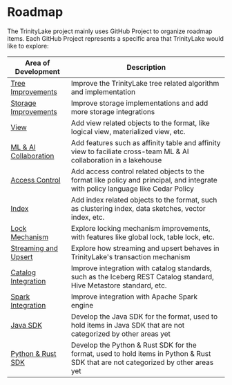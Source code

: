 # Roadmap

The TrinityLake project mainly uses GitHub Project to organize roadmap items.
Each GitHub Project represents a specific area that TrinityLake would like to explore:

| Area of Development                                                         | Description                                                                                                                       |
|-----------------------------------------------------------------------------|-----------------------------------------------------------------------------------------------------------------------------------|
| [Tree Improvements](https://github.com/orgs/trinitylake-io/projects/3)      | Improve the TrinityLake tree related algorithm and implementation                                                                 |
| [Storage Improvements](https://github.com/orgs/trinitylake-io/projects/1)   | Improve storage implementations and add more storage integrations                                                                 | 
| [View](https://github.com/orgs/trinitylake-io/projects/2)                   | Add view related objects to the format, like logical view, materialized view, etc.                                                |
| [ML & AI Collaboration](https://github.com/orgs/trinitylake-io/projects/12) | Add features such as affinity table and affinity view to faciliate cross-team ML & AI collaboration in a lakehouse                |
| [Access Control](https://github.com/orgs/trinitylake-io/projects/9)         | Add access control related objects to the format like policy and principal, and integrate with policy language like Cedar Policy  |
| [Index](https://github.com/orgs/trinitylake-io/projects/11)                 | Add index related objects to the format, such as clustering index, data sketches, vector index, etc.                              |
| [Lock Mechanism](https://github.com/orgs/trinitylake-io/projects/8)         | Explore locking mechanism improvements, with features like global lock, table lock, etc.                                          |
| [Streaming and Upsert](https://github.com/orgs/trinitylake-io/projects/10)  | Explore how streaming and upsert behaves in TrinityLake's transaction mechanism                                                   |
| [Catalog Integration](https://github.com/orgs/trinitylake-io/projects/5)    | Improve integration with catalog standards, such as the Iceberg REST Catalog standard, Hive Metastore standard, etc.              |
| [Spark Integration](https://github.com/orgs/trinitylake-io/projects/4)      | Improve integration with Apache Spark engine                                                                                      |
| [Java SDK](https://github.com/orgs/trinitylake-io/projects/7)               | Develop the Java SDK for the format, used to hold items in Java SDK that are not categorized by other areas yet                   |
| [Python & Rust SDK](https://github.com/orgs/trinitylake-io/projects/6)      | Develop the Python & Rust SDK for the format, used to hold items in Python & Rust SDK that are not categorized by other areas yet |